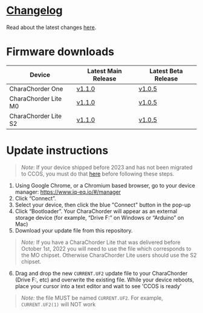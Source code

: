 # [Changelog](CHANGELOG.md)

Read about the latest changes [here](CHANGELOG.md).

# Firmware downloads

| Device | Latest Main Release | Latest Beta Release|
| ----------- | ----------- | ----------- |
| CharaChorder One | [v1.1.0](CharaChorder_One/M0/Main/CCOS_One_M0_v1.1.0) | [v1.0.5](CharaChorder_One/M0/Beta/CCOS_One_M0_v1.0.5-beta) |
| CharaChorder Lite M0 | [v1.1.0](CharaChorder_Lite/M0/Main/CCOS_Lite_M0_v1.1.0) | [v1.0.5](CharaChorder_Lite/M0/Beta/CCOS_Lite_M0_v1.0.5-beta) |
| CharaChorder Lite S2 | [v1.1.0](CharaChorder_Lite/S2/Main/CCOS_Lite_S2_v1.1.0) | [v1.0.5](CharaChorder_Lite/S2/Beta/CCOS_Lite_S2_v1.0.5-beta) |

# Update instructions

> *Note*: If your device shipped before 2023 and has not been migrated to CCOS, you must do that [here](https://www.charachorder.com/pages/migrating-to-ccos) before following these steps.

1. Using Google Chrome, or a Chromium based browser, go to your device manager: https://www.iq-eq.io/#/manager
2. Click “Connect”.
3. Select your device, then click the blue "Connect" button in the pop-up
4. Click “Bootloader”. Your CharaChorder will appear as an external storage device (for example, “Drive F:” on Windows or “Arduino” on Mac)
5. Download your update file from this repository.

> *Note:* If you have a CharaChorder Lite that was delivered before October 1st, 2022 you will need to use the file which corresponds to the MO chipset. Otherwise CharaChorder Lite users should use the S2 chipset.
6. Drag and drop the new `CURRENT.UF2` update file to your CharaChorder (Drive F:, etc) and overwrite the existing file. While your device reboots, place your cursor into a text editor and wait to see 'CCOS is ready' 
> *Note:* the file MUST be named `CURRENT.UF2`. For example, `CURRENT.UF2(1)` will NOT work
